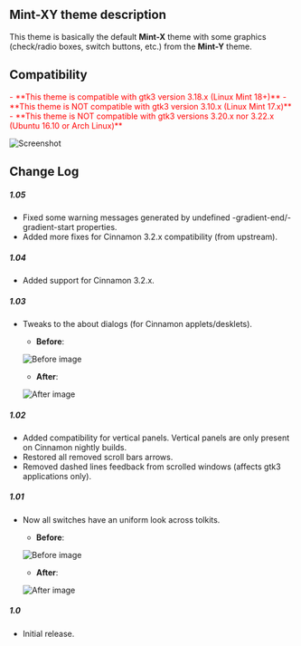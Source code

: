## Mint-XY theme description

This theme is basically the default **Mint-X** theme with some graphics (check/radio boxes, switch buttons, etc.) from the **Mint-Y** theme.

## Compatibility

<span style="color:red;">
- **This theme is compatible with gtk3 version 3.18.x (Linux Mint 18+)**
</span>

<span style="color:red;">
- **This theme is NOT compatible with gtk3 version 3.10.x (Linux Mint 17.x)**
</span>

<span style="color:red;">
- **This theme is NOT compatible with gtk3 versions 3.20.x nor 3.22.x (Ubuntu 16.10 or Arch Linux)**
</span>

![Screenshot](https://raw.githubusercontent.com/Odyseus/CinnamonTools/master/Themes/Mint-XY/screenshot.png "Screenshot")

## Change Log

##### 1.05
- Fixed some warning messages generated by undefined -gradient-end/-gradient-start properties.
- Added more fixes for Cinnamon 3.2.x compatibility (from upstream).

##### 1.04
- Added support for Cinnamon 3.2.x.

##### 1.03
- Tweaks to the about dialogs (for Cinnamon applets/desklets).
    - **Before**:

    ![Before image](https://odyseus.github.io/CinnamonTools/lib/img/About-Dialog-Size-Before.png "Before image")

    - **After**:

    ![After image](https://odyseus.github.io/CinnamonTools/lib/img/About-Dialog-Size-After.png "After image")

##### 1.02
- Added compatibility for vertical panels. Vertical panels are only present on Cinnamon nightly builds.
- Restored all removed scroll bars arrows.
- Removed dashed lines feedback from scrolled windows (affects gtk3 applications only).

##### 1.01
- Now all switches have an uniform look across tolkits.
    - **Before**:

    ![Before image](https://odyseus.github.io/CinnamonTools/lib/img/Mint-XY-001.png "Before image")

    - **After**:

    ![After image](https://odyseus.github.io/CinnamonTools/lib/img/Mint-XY-002.png "After image")

##### 1.0
- Initial release.

